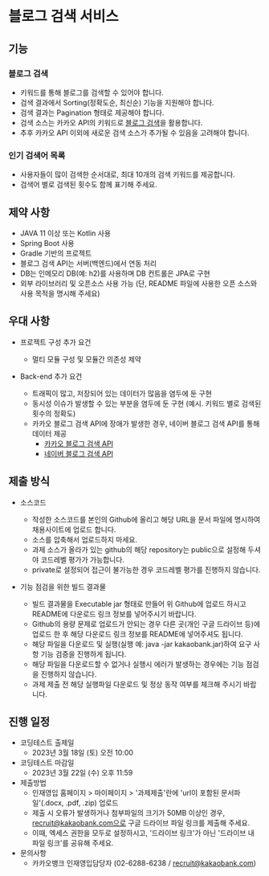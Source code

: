 # 블로그 검색 서비스

## 기능

### 블로그 검색
- 키워드를 통해 블로그를 검색할 수 있어야 합니다.
- 검색 결과에서 Sorting(정확도순, 최신순) 기능을 지원해야 합니다.
- 검색 결과는 Pagination 형태로 제공해야 합니다.
- 검색 소스는 카카오 API의 키워드로 [블로그 검색](https://developers.kakao.com/docs/latest/ko/daum-search/dev-guide#search-blog)을 활용합니다.
- 추후 카카오 API 이외에 새로운 검색 소스가 추가될 수 있음을 고려해야 합니다.

### 인기 검색어 목록
- 사용자들이 많이 검색한 순서대로, 최대 10개의 검색 키워드를 제공합니다.
- 검색어 별로 검색된 횟수도 함께 표기해 주세요.

## 제약 사항
- JAVA 11 이상 또는 Kotlin 사용
- Spring Boot 사용
- Gradle 기반의 프로젝트
- 블로그 검색 API는 서버(백엔드)에서 연동 처리
- DB는 인메모리 DB(예: h2)를 사용하며 DB 컨트롤은 JPA로 구현
- 외부 라이브러리 및 오픈소스 사용 가능 (단, README 파일에 사용한 오픈 소스와 사용 목적을 명시해 주세요)

## 우대 사항
- 프로젝트 구성 추가 요건
  - 멀티 모듈 구성 및 모듈간 의존성 제약

- Back-end 추가 요건
  - 트래픽이 많고, 저장되어 있는 데이터가 많음을 염두에 둔 구현
  - 동시성 이슈가 발생할 수 있는 부분을 염두에 둔 구현 (예시. 키워드 별로 검색된 횟수의 정확도)
  - 카카오 블로그 검색 API에 장애가 발생한 경우, 네이버 블로그 검색 API를 통해 데이터 제공
    - [카카오 블로그 검색 API](https://developers.kakao.com/docs/latest/ko/daum-search/dev-guide#search-blog)
    - [네이버 블로그 검색 API](https://developers.naver.com/docs/serviceapi/search/blog/blog.md)

## 제출 방식
- 소스코드
  - 작성한 소스코드를 본인의 Github에 올리고 해당 URL을 문서 파일에 명시하여 채용사이트에 업로드 합니다.
  - 소스를 압축해서 업로드하지 마세요.
  - 과제 소스가 올라가 있는 github의 해당 repository는 public으로 설정해 두셔야 코드레벨 평가가 가능합니다.
  - private로 설정되어 접근이 불가능한 경우 코드레벨 평가를 진행하지 않습니다.

- 기능 점검을 위한 빌드 결과물
  - 빌드 결과물을 Executable jar 형태로 만들어 위 Github에 업로드 하시고 README에 다운로드 링크 정보를 넣어주시기 바랍니다.
  - Github의 용량 문제로 업로드가 안되는 경우 다른 곳(개인 구글 드라이브 등)에 업로드 한 후 해당 다운로드 링크 정보를 README에 넣어주셔도 됩니다.
  - 해당 파일을 다운로드 및 실행(실행 예: java -jar kakaobank.jar)하여 요구 사항 기능 검증을 진행하게 됩니다.
  - 해당 파일을 다운로드할 수 없거나 실행시 에러가 발생하는 경우에는 기능 점검을 진행하지 않습니다.
  - 과제 제출 전 해당 실행파일 다운로드 및 정상 동작 여부를 체크해 주시기 바랍니다.

## 진행 일정
- 코딩테스트 출제일
  - 2023년 3월 18일 (토) 오전 10:00
- 코딩테스트 마감일
  - 2023년 3월 22일 (수) 오후 11:59
- 제출방법
  - 인재영입 홈페이지 > 마이페이지 > '과제제출'란에 'url이 포함된 문서파일'(.docx, .pdf, .zip) 업로드
  - 제출 시 오류가 발생하거나 첨부파일의 크기가 50MB 이상인 경우, recruit@kakaobank.com으로 구글 드라이브 파일 링크를 제출해 주세요.
  - 이때, 엑세스 권한을 모두로 설정하시고, '드라이브 링크'가 아닌 '드라이브 내 파일 링크'를 공유해 주세요.
- 문의사항
  - 카카오뱅크 인재영입담당자 (02-6288-6238 / recruit@kakaobank.com)
